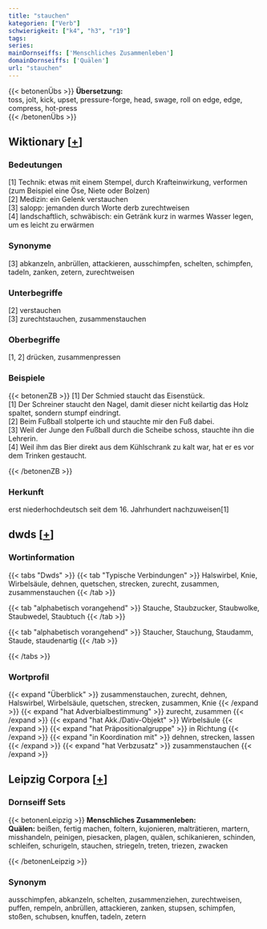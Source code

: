 ```yaml
---
title: "stauchen"
kategorien: ["Verb"]
schwierigkeit: ["k4", "h3", "r19"]
tags:
series:
mainDornseiffs: ['Menschliches Zusammenleben']
domainDornseiffs: ['Quälen']
url: "stauchen"
---
```


{{< betonenÜbs >}}
**Übersetzung:**  
toss, jolt, kick, upset, pressure-forge, head, swage, roll on edge, edge, compress, hot-press  
{{< /betonenÜbs >}}

## Wiktionary [[+](https://de.wiktionary.org/wiki/stauchen)]

### Bedeutungen
[1] Technik: etwas mit einem Stempel, durch Krafteinwirkung, verformen (zum Beispiel eine Öse, Niete oder Bolzen)  
[2] Medizin: ein Gelenk verstauchen  
[3] salopp: jemanden durch Worte derb zurechtweisen  
[4] landschaftlich, schwäbisch: ein Getränk kurz in warmes Wasser legen, um es leicht zu erwärmen  

### Synonyme
[3] abkanzeln, anbrüllen, attackieren, ausschimpfen, schelten, schimpfen, tadeln, zanken, zetern, zurechtweisen  

### Unterbegriffe
[2] verstauchen  
[3] zurechtstauchen, zusammenstauchen  

### Oberbegriffe
[1, 2] drücken, zusammenpressen  

### Beispiele
{{< betonenZB >}}
[1] Der Schmied staucht das Eisenstück.  
[1] Der Schreiner staucht den Nagel, damit dieser nicht keilartig das Holz spaltet, sondern stumpf eindringt.  
[2] Beim Fußball stolperte ich und stauchte mir den Fuß dabei.  
[3] Weil der Junge den Fußball durch die Scheibe schoss, stauchte ihn die Lehrerin.  
[4] Weil ihm das Bier direkt aus dem Kühlschrank zu kalt war, hat er es vor dem Trinken gestaucht.  

{{< /betonenZB >}}
### Herkunft
erst niederhochdeutsch seit dem 16. Jahrhundert nachzuweisen[1]  



## dwds [[+](https://www.dwds.de/wb/stauchen)]

### Wortinformation
{{< tabs "Dwds" >}}
{{< tab "Typische Verbindungen" >}}
Halswirbel, Knie, Wirbelsäule, dehnen, quetschen, strecken, zurecht, zusammen, zusammenstauchen
{{< /tab >}}

{{< tab "alphabetisch vorangehend" >}}
Stauche, Staubzucker, Staubwolke, Staubwedel, Staubtuch
{{< /tab >}}

{{< tab "alphabetisch vorangehend" >}}
Staucher, Stauchung, Staudamm, Staude, staudenartig
{{< /tab >}}

{{< /tabs >}}

### Wortprofil
{{< expand "Überblick" >}} zusammenstauchen, zurecht, dehnen, Halswirbel, Wirbelsäule, quetschen, strecken, zusammen, Knie {{< /expand >}}
{{< expand "hat Adverbialbestimmung" >}} zurecht, zusammen {{< /expand >}}
{{< expand "hat Akk./Dativ-Objekt" >}} Wirbelsäule {{< /expand >}}
{{< expand "hat Präpositionalgruppe" >}} in Richtung {{< /expand >}}
{{< expand "in Koordination mit" >}} dehnen, strecken, lassen {{< /expand >}}
{{< expand "hat Verbzusatz" >}} zusammenstauchen {{< /expand >}}

## Leipzig Corpora [[+](https://corpora.uni-leipzig.de/en/res?word=stauchen&corpusId=deu_newscrawl-public_2018)]

### Dornseiff Sets
{{< betonenLeipzig >}}
**Menschliches Zusammenleben:**  
**Quälen:** beißen, fertig machen, foltern, kujonieren, malträtieren, martern, misshandeln, peinigen, piesacken, plagen, quälen, schikanieren, schinden, schleifen, schurigeln, stauchen, striegeln, treten, triezen, zwacken  

{{< /betonenLeipzig >}}

### Synonym
ausschimpfen, abkanzeln, schelten, zusammenziehen, zurechtweisen, puffen, rempeln, anbrüllen, attackieren, zanken, stupsen, schimpfen, stoßen, schubsen, knuffen, tadeln, zetern

